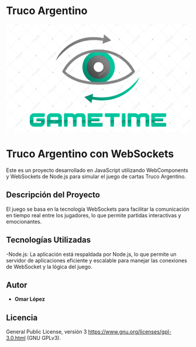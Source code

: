# Truco Argentino

![Logo](API/assets/img/LOGO.png)

# Truco Argentino con WebSockets

Este es un proyecto desarrollado en JavaScript utilizando WebComponents y WebSockets de Node.js para simular el juego de cartas Truco Argentino.

## Descripción del Proyecto

El juego se basa en la tecnología WebSockets para facilitar la comunicación en tiempo real entre los jugadores, lo que permite partidas interactivas y emocionantes.

## Tecnologías Utilizadas

-Node.js: La aplicación está respaldada por Node.js, lo que permite un servidor de aplicaciones eficiente y escalable para manejar las conexiones de WebSocket y la lógica del juego.

## Autor

- **Omar López**

## Licencia

 General Public License, versión 3 https://www.gnu.org/licenses/gpl-3.0.html (GNU GPLv3).